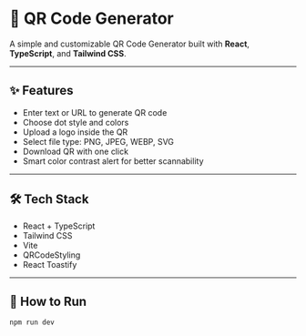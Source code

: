 # 🔳 QR Code Generator

A simple and customizable QR Code Generator built with **React**, **TypeScript**, and **Tailwind CSS**.

---

## ✨ Features

- Enter text or URL to generate QR code  
- Choose dot style and colors  
- Upload a logo inside the QR  
- Select file type: PNG, JPEG, WEBP, SVG  
- Download QR with one click  
- Smart color contrast alert for better scannability  

---

## 🛠 Tech Stack

- React + TypeScript  
- Tailwind CSS  
- Vite  
- QRCodeStyling  
- React Toastify  

---

## 🚀 How to Run

```bash
npm run dev
